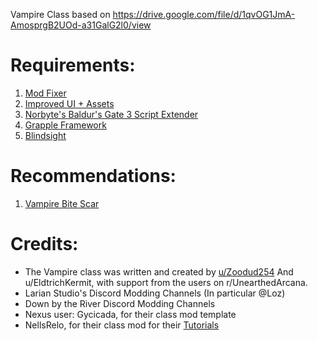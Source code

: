 Vampire Class based on https://drive.google.com/file/d/1qvOG1JmA-AmosprgB2UOd-a31GalG2l0/view

# Requirements:
1. [Mod Fixer](https://www.nexusmods.com/baldursgate3/mods/141)
2. [Improved UI + Assets](https://www.nexusmods.com/baldursgate3/mods/366?tab=description)
3. [Norbyte's Baldur's Gate 3 Script Extender](https://github.com/Norbyte/bg3se/tree/main)
4. [Grapple Framework](https://www.nexusmods.com/baldursgate3/mods/3382)
5. [Blindsight](https://www.nexusmods.com/baldursgate3/mods/3807?tab=description)

# Recommendations:
1. [Vampire Bite Scar](https://www.nexusmods.com/baldursgate3/mods/4158)

# Credits:
- The Vampire class was written and created by [u/Zoodud254](https://www.reddit.com/user/Zoodud254/) And u/EldtrichKermit, with support from the users on r/UnearthedArcana.
- Larian Studio's Discord Modding Channels (In particular @Loz)
- Down by the River Discord Modding Channels
- Nexus user: Gycicada, for their class mod template
- NellsRelo, for their class mod for their [Tutorials](https://github.com/BG3-Community-Library-Team/BG3-Community-Library/wiki/Tutorials)
